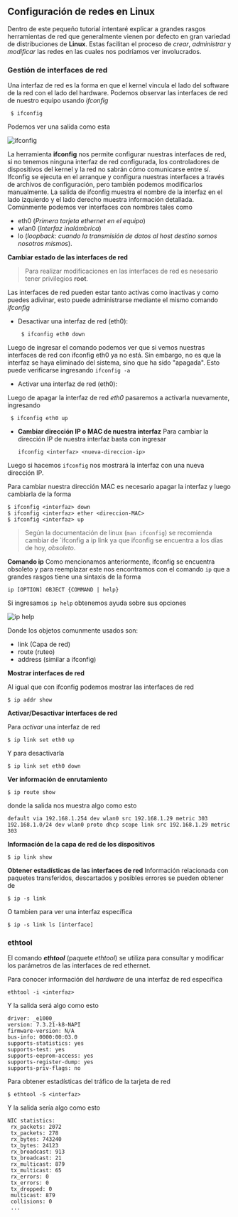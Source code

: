 ﻿## Configuración de redes en Linux
Dentro de este pequeño tutorial intentaré explicar a grandes rasgos herramientas de red que generalmente vienen por defecto en gran variedad de distribuciones de **Linux**. Estas facilitan el proceso de *crear*, *administrar* y *modificar* las redes en las cuales nos podríamos ver involucrados. 

### Gestión de interfaces de red 
Una interfaz de red es la forma en que el kernel vincula el lado del software de la red con el lado del hardware. Podemos observar las interfaces de red de nuestro equipo usando *ifconfig*
 
	 $ ifconfig      
 
 Podemos ver una salida como esta

![ifconfig](https://linux-console.net/common-images/ifconfig-vs-ip-command-comparing-network-configuration/Ifconfig-Command.png)

La herramienta **ifconfig** nos permite configurar nuestras interfaces de red, si no tenemos ninguna interfaz de red configurada, los controladores de dispositivos del kernel y la red no sabrán cómo comunicarse entre sí. Ifconfig se ejecuta en el arranque y configura nuestras interfaces a través de archivos de configuración, pero también podemos modificarlos manualmente. La salida de ifconfig muestra el nombre de la interfaz en el lado izquierdo y el lado derecho muestra información detallada. Comúnmente podemos ver interfaces con nombres tales como 
- eth0 (*Primera tarjeta ethernet en el equipo*)
- wlan0 (*Interfaz inalámbrica*)
- lo (*loopback: cuando la transmisión de datos al host destino somos nosotros mismos*).
 
 **Cambiar estado de las interfaces de red** 

> Para realizar modificaciones en las interfaces de red es nesesario tener privilegios **root**. 
 
 Las interfaces de red pueden estar tanto activas como inactivas y como puedes adivinar, esto puede administrarse mediante el mismo comando *ifconfig* 
 - Desactivar una interfaz de red (eth0):  
 
		$ ifconfig eth0 down 

Luego de ingresar el comando podemos ver que si vemos nuestras interfaces de red con ifconfig eth0 ya no está. Sin embargo, no es que la interfaz se haya eliminado del sistema, sino que ha sido "apagada". Esto puede verificarse ingresando `ifconfig -a` 

- Activar una interfaz de red (eth0): 

Luego de apagar la interfaz de red *eth0* pasaremos a activarla nuevamente, ingresando 

	 $ ifconfig eth0 up 

- **Cambiar dirección IP o MAC de nuestra interfaz**
Para cambiar la dirección IP de nuestra interfaz basta con ingresar 
  
	`ifconfig <interfaz> <nueva-direccion-ip>`

Luego si hacemos `ifconfig` nos mostrará la interfaz con una nueva dirección IP. 

Para cambiar nuestra dirección MAC es necesario apagar la interfaz y luego cambiarla de la forma 
  

    $ ifconfig <interfaz> down 
    $ ifconfig <interfaz> ether <direccion-MAC>
    $ ifconfig <interfaz> up


> Según la documentación de linux (`man ifconfig`)  se recomienda cambiar de `ifconfig a ip link ya que ifconfig se encuentra a los días de hoy, *obsoleto*.

**Comando ip**
Como mencionamos anteriormente, ifconfig se encuentra obsoleto y para reemplazar este nos encontramos con el comando `ip` que a grandes rasgos tiene una sintaxis de la forma

    ip [OPTION] OBJECT {COMMAND | help}

Si ingresamos `ip help` obtenemos ayuda sobre sus opciones

![ip help](https://phoenixnap.com/kb/wp-content/uploads/2019/08/ip-command-options.png)

Donde los objetos comunmente usados son: 
- link (Capa de red)
- route (ruteo)
- address (similar a ifconfig)

**Mostrar interfaces de red**

Al igual que con ifconfig podemos mostrar las interfaces de red 

    $ ip addr show

 **Activar/Desactivar interfaces de red** 

Para *activar* una interfaz de red 

    $ ip link set eth0 up

Y para desactivarla 

    $ ip link set eth0 down

**Ver información de enrutamiento** 

    $ ip route show 

donde la salida nos muestra algo como esto

    default via 192.168.1.254 dev wlan0 src 192.168.1.29 metric 303 
    192.168.1.0/24 dev wlan0 proto dhcp scope link src 192.168.1.29 metric 303 

**Información de la capa de red de los dispositivos**

    $ ip link show

**Obtener estadísticas de las interfaces de red**
Información relacionada con paquetes transferidos, descartados y posibles errores se pueden obtener de 

    $ ip -s link

O tambien para ver una interfaz específica 

    $ ip -s link ls [interface]


### ethtool
El comando **_ethtool_** (paquete _ethtool_) se utiliza para consultar y modificar los parámetros de las interfaces de red ethernet.

Para conocer información del *hardware* de una interfaz de red específica 

    ethtool -i <interfaz>

Y la salida será algo como esto 

    
    driver: _e1000_  
    version: 7.3.21-k8-NAPI  
    firmware-version: N/A  
    bus-info: 0000:00:03.0 
    supports-statistics: yes  
    supports-test: yes  
    supports-eeprom-access: yes  
    supports-register-dump: yes  
    supports-priv-flags: no

Para obtener estadísticas del tráfico de la tarjeta de red 

    $ ethtool -S <interfaz>

Y la salida sería algo como esto

    NIC statistics:  
     rx_packets: 2072  
     tx_packets: 278  
     rx_bytes: 743240  
     tx_bytes: 24123  
     rx_broadcast: 913  
     tx_broadcast: 21  
     rx_multicast: 879  
     tx_multicast: 65  
     rx_errors: 0  
     tx_errors: 0  
     tx_dropped: 0  
     multicast: 879  
     collisions: 0  
     ...


